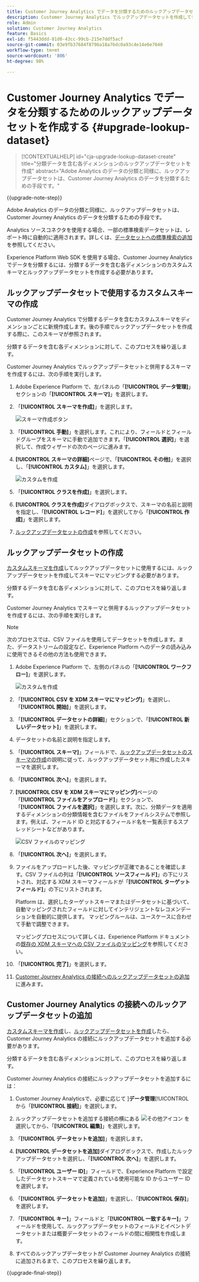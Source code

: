 ```yaml
---
title: Customer Journey Analytics でデータを分類するためのルックアップデータセットを作成する
description: Customer Journey Analytics でルックアップデータセットを作成してデータを分類する方法を学ぶ
role: Admin
solution: Customer Journey Analytics
feature: Basics
exl-id: f5443ddd-81d0-43cc-99cb-215e7ddf5acf
source-git-commit: 03e9fb37684f8796a18a76dc0a93c4e14e6e7640
workflow-type: tm+mt
source-wordcount: '806'
ht-degree: 98%

---
```


# Customer Journey Analytics でデータを分類するためのルックアップデータセットを作成する {#upgrade-lookup-dataset}

<!-- markdownlint-disable MD034 -->

>[!CONTEXTUALHELP]
>id="cja-upgrade-lookup-dataset-create"
>title="分類データを含む各ディメンションのルックアップデータセットを作成"
>abstract="Adobe Analytics のデータの分類と同様に、ルックアップデータセットは、Customer Journey Analytics のデータを分類するための手段です。"

<!-- markdownlint-enable MD034 -->

{{upgrade-note-step}}

Adobe Analytics のデータの分類と同様に、ルックアップデータセットは、Customer Journey Analytics のデータを分類するための手段です。

Analytics ソースコネクタを使用する場合、一部の標準検索データセットは、レポート時に自動的に適用されます。詳しくは、[データセットへの標準検索の追加](/help/connections/standard-lookups.md)を参照してください。

Experience Platform Web SDK を使用する場合、Customer Journey Analytics でデータを分類するには、分類するデータを含む各ディメンションのカスタムスキーマとルックアップデータセットを作成する必要があります。

## ルックアップデータセットで使用するカスタムスキーマの作成

Customer Journey Analytics で分類するデータを含むカスタムスキーマをディメンションごとに新規作成します。後の手順でルックアップデータセットを作成する際に、このスキーマが参照されます。

分類するデータを含む各ディメンションに対して、このプロセスを繰り返します。

Customer Journey Analytics でルックアップデータセットと併用するスキーマを作成するには、次の手順を実行します。

1. Adobe Experience Platform で、左パネルの「**[!UICONTROL データ管理]**」セクションの「**[!UICONTROL スキーマ]**」を選択します。

1. 「**[!UICONTROL スキーマを作成]**」を選択します。

   ![スキーマ作成ボタン](assets/schema-create.png)

1. 「**[!UICONTROL 手動]**」を選択します。これにより、フィールドとフィールドグループをスキーマに手動で追加できます。「**[!UICONTROL 選択]**」を選択して、作成ウィザードの次のページに進みます。

1. **[!UICONTROL スキーマの詳細]**&#x200B;ページで、「**[!UICONTROL その他]**」を選択し、「**[!UICONTROL カスタム]**」を選択します。

   ![カスタムを作成](assets/schema-custom.png)

1. 「**[!UICONTROL クラスを作成]**」を選択します。

   <!-- add screenshot -->

1. **[!UICONTROL クラスを作成]**&#x200B;ダイアログボックスで、スキーマの名前と説明を指定し、「**[!UICONTROL レコード]**」を選択してから「**[!UICONTROL 作成]**」を選択します。

1. [ルックアップデータセットの作成](#create-a-lookup-dataset)を参照してください。

## ルックアップデータセットの作成

[カスタムスキーマを作成](#create-a-custom-schema-to-use-with-the-lookup-dataset)してルックアップデータセットに使用するには、ルックアップデータセットを作成してスキーマにマッピングする必要があります。

分類するデータを含む各ディメンションに対して、このプロセスを繰り返します。

Customer Journey Analytics でスキーマと併用するルックアップデータセットを作成するには、次の手順を実行します。

>[!NOTE]
>
>次のプロセスでは、CSV ファイルを使用してデータセットを作成します。また、データストリームの設定など、Experience Platform へのデータの読み込みに使用できるその他の方法も使用できます。

1. Adobe Experience Platform で、左側のパネルの「**[!UICONTROL ワークフロー]**」を選択します。

   ![カスタムを作成](assets/lookup-dataset-workflows.png)

1. 「**[!UICONTROL CSV を XDM スキーマにマッピング]**」を選択し、「**[!UICONTROL 開始]**」を選択します。

1. 「**[!UICONTROL データセットの詳細]**」セクションで、「**[!UICONTROL 新しいデータセット]**」を選択します。

1. データセットの名前と説明を指定します。

1. 「**[!UICONTROL スキーマ]**」フィールドで、[ルックアップデータセットのスキーマの作成](#create-a-schema-for-lookup-datasets)の説明に従って、ルックアップデータセット用に作成したスキーマを選択します。

1. 「**[!UICONTROL 次へ]**」を選択します。

1. **[!UICONTROL CSV を XDM スキーマにマッピング]**&#x200B;ページの「**[!UICONTROL ファイルをアップロード]**」セクションで、「**[!UICONTROL ファイルを選択]**」を選択します。次に、分類データを適用するディメンションの分類情報を含むファイルをファイルシステムで参照します。例えば、フィールド ID と対応するフィールド名を一覧表示するスプレッドシートなどがあります。<!-- correct? How can I better explain what this file is?-->

   ![CSV ファイルのマッピング](assets/lookup-map-csv.png)

1. 「**[!UICONTROL 次へ]**」を選択します。

1. ファイルをアップロードした後、マッピングが正確であることを確認します。CSV ファイルの列は「**[!UICONTROL ソースフィールド]**」の下にリストされ、対応する XDM スキーマフィールドが「**[!UICONTROL ターゲットフィールド]**」の下にリストされます。

   Platform は、選択したターゲットスキーマまたはデータセットに基づいて、自動マッピングされたフィールドに対してインテリジェントなレコメンデーションを自動的に提供します。 マッピングルールは、ユースケースに合わせて手動で調整できます。

   マッピングプロセスについて詳しくは、Experience Platform ドキュメントの[既存の XDM スキーマへの CSV ファイルのマッピング](https://experienceleague.adobe.com/ja/docs/experience-platform/ingestion/tutorials/map-csv/existing-schema)を参照してください。

1. 「**[!UICONTROL 完了]**」を選択します。

1. [Customer Journey Analytics の接続へのルックアップデータセットの追加](#add-the-lookup-dataset-to-your-connection-in-customer-journey-analytics)に進みます。

## Customer Journey Analytics の接続へのルックアップデータセットの追加

[カスタムスキーマを作成](#create-a-custom-schema-to-use-with-the-lookup-dataset)し、[ルックアップデータセットを作成](#create-a-lookup-dataset)したら、Customer Journey Analytics の接続にルックアップデータセットを追加する必要があります。

分類するデータを含む各ディメンションに対して、このプロセスを繰り返します。

Customer Journey Analytics の接続にルックアップデータセットを追加するには：

1. Customer Journey Analyticsで、必要に応じて ]**データ管理**[!UICONTROL  から「**[!UICONTROL 接続]**」を選択します。

1. ルックアップデータセットを追加する接続の横にある ![その他アイコン](assets/More.svg) を選択してから、「**[!UICONTROL 編集]**」を選択します。

   <!-- add screenshot -->

1. 「**[!UICONTROL データセットを追加]**」を選択します。

1. **[!UICONTROL データセットを追加]**&#x200B;ダイアログボックスで、作成したルックアップデータセットを選択し、「**[!UICONTROL 次へ]**」を選択します。

1. 「**[!UICONTROL ユーザー ID]**」フィールドで、Experience Platform で設定したデータセットスキーマで定義されている使用可能な ID からユーザー ID を選択します。<!-- fill out other fields? -->

1. 「**[!UICONTROL データセットを追加]**」を選択し、「**[!UICONTROL 保存]**」を選択します。

   <!-- is there a step right in between here where you select the dataset -->

1. 「**[!UICONTROL キー]**」フィールドと「**[!UICONTROL 一致するキー]**」フィールドを使用して、ルックアップデータセットのフィールドとイベントデータセットまたは概要データセットのフィールドの間に相関性を作成します。

1. すべてのルックアップデータセットが Customer Journey Analytics の接続に追加されるまで、このプロセスを繰り返します。

{{upgrade-final-step}}

